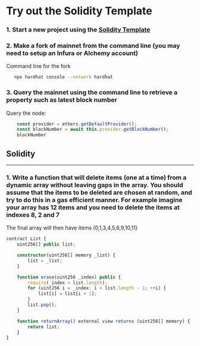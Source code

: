 # Try out the Solidity Template

### 1. Start a new project using the [Solidity Template](https://github.com/paulrberg/hardhat-template)

### 2. Make a fork of mainnet from the command line (you may need to setup an Infura or Alchemy account)

Command line for the fork

```bash
   npx hardhat console --network hardhat
```

### 3. Query the mainnet using the command line to retrieve a property such as latest block number

Query the node:

```js
    const provider = ethers.getDefaultProvider();
    const blockNumber = await this.provider.getBlockNumber();
    blockNumber
```

## Solidity

_________________

### 1. Write a function that will delete items (one at a time) from a dynamic array without leaving gaps in the array. You should assume that the items to be deleted are chosen at random, and try to do this in a gas efficient manner. For example imagine your array has 12 items and you need to delete the items at indexes 8, 2 and 7

The final array will then have items (0,1,3,4,5,6,9,10,11}

```ts
contract List {
    uint256[] public list;

    constructor(uint256[] memory _list) {
        list = _list;
    }

    function erase(uint256 _index) public {
        require(_index < list.length);
        for (uint256 i = _index; i < list.length - 1; ++i) {
            list[i] = list[i + 1];
        }
        list.pop();
    }

    function returnArray() external view returns (uint256[] memory) {
        return list;
    }
}
```
